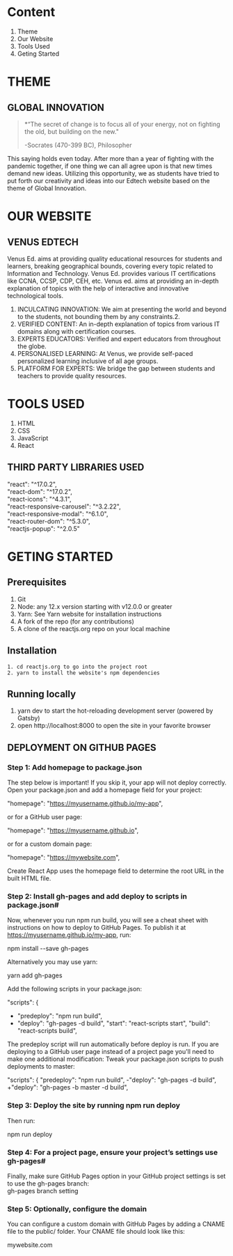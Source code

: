 # Content
1. Theme
2. Our Website
3. Tools Used
4. Geting Started

# THEME
## GLOBAL INNOVATION
>*“The secret of change is to focus all of your energy, not on fighting the old, but building on the new."
>
>-Socrates (470-399 BC), Philosopher

This saying holds even today. After more than a year of fighting with the pandemic together, if one thing we can all agree upon is that new times demand new ideas. 
Utilizing this opportunity, we as students have tried to put forth our creativity and ideas into our Edtech website based on the theme of Global Innovation.

# OUR WEBSITE 
## VENUS EDTECH
Venus Ed. aims at providing quality educational resources for students and learners, breaking geographical bounds, covering every topic related to Information and Technology. Venus Ed. provides various IT certifications like CCNA, CCSP, CDP, CEH, etc. Venus ed. aims at providing an in-depth explanation of topics with the help of interactive and innovative technological tools.
1. INCULCATING INNOVATION: 
We aim at presenting the world and beyond to the students, not bounding them by any constraints.2. 
2. VERIFIED CONTENT:
 An in-depth explanation of topics from various IT domains along with certification courses.
3. EXPERTS EDUCATORS:
 Verified and expert educators from throughout the globe.
4. PERSONALISED LEARNING:
 At Venus, we provide self-paced personalized learning inclusive of all age groups.
5. PLATFORM FOR EXPERTS: 
We bridge the gap between students and teachers to provide quality resources.

# TOOLS USED 
1. HTML
2. CSS
3. JavaScript
4. React

## THIRD PARTY LIBRARIES USED
"react": "^17.0.2", <br />
    "react-dom": "^17.0.2",<br />
    "react-icons": "^4.3.1",<br />
    "react-responsive-carousel": "^3.2.22",<br />
    "react-responsive-modal": "^6.1.0",<br />
    "react-router-dom": "^5.3.0",<br />
    "reactjs-popup": "^2.0.5"<br />
    
# GETING STARTED
## Prerequisites
1. Git
2. Node: any 12.x version starting with v12.0.0 or greater
3. Yarn: See Yarn website for installation instructions
4. A fork of the repo (for any contributions)
5. A clone of the reactjs.org repo on your local machine

## Installation
    1. cd reactjs.org to go into the project root
    2. yarn to install the website's npm dependencies

## Running locally
  1. yarn dev to start the hot-reloading development server (powered by Gatsby)
  2. open http://localhost:8000 to open the site in your favorite browser

## DEPLOYMENT ON GITHUB PAGES
### Step 1: Add homepage to package.json
The step below is important!
If you skip it, your app will not deploy correctly.
Open your package.json and add a homepage field for your project:<br />

"homepage": "https://myusername.github.io/my-app",

or for a GitHub user page:<br />
 
 "homepage": "https://myusername.github.io",
 
or for a custom domain page:<br />
 
 "homepage": "https://mywebsite.com",
 
Create React App uses the homepage field to determine the root URL in the built HTML file.
### Step 2: Install gh-pages and add deploy to scripts in package.json#
Now, whenever you run npm run build, you will see a cheat sheet with instructions on how to deploy to GitHub Pages.
To publish it at https://myusername.github.io/my-app, run:<br />

npm install --save gh-pages

Alternatively you may use yarn:<br />
  
 yarn add gh-pages 
 
Add the following scripts in your package.json:<br />
 
 "scripts": {
  + "predeploy": "npm run build",
 + "deploy": "gh-pages -d build",
  "start": "react-scripts start",
  "build": "react-scripts build",
 
The predeploy script will run automatically before deploy is run.
If you are deploying to a GitHub user page instead of a project page you'll need to make one additional modification:
Tweak your package.json scripts to push deployments to master:<br />
  
 "scripts": {
 "predeploy": "npm run build",
 -"deploy": "gh-pages -d build",
 +"deploy": "gh-pages -b master -d build",
 
### Step 3: Deploy the site by running npm run deploy
Then run:<br />
 
 npm run deploy
 
### Step 4: For a project page, ensure your project’s settings use gh-pages#
Finally, make sure GitHub Pages option in your GitHub project settings is set to use the gh-pages branch:<br />
  gh-pages branch setting 
### Step 5: Optionally, configure the domain
You can configure a custom domain with GitHub Pages by adding a CNAME file to the public/ folder.
Your CNAME file should look like this:<br />
 
 mywebsite.com
